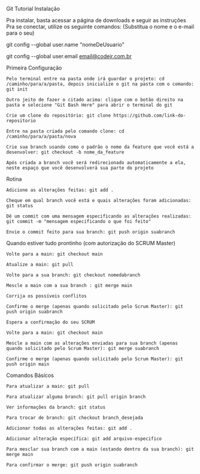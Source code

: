 Git Tutorial
Instalação

Pra instalar, basta acessar a página de downloads e seguir as instruções
Pra se conectar, utilize os seguinte comandos: (Substitua o nome e o e-mail para o seu)

git config --global user.name "nomeDeUsuario"

git config --global user.email email@codejr.com.br

Primeira Configuração

    Pelo terminal entre na pasta onde irá guardar o projeto: cd /caminho/para/a/pasta, depois inicialize o git na pasta com o comando: git init

    Outro jeito de fazer o citado acima: clique com o botão direito na pasta e selecione "Git Bash Here" para abrir o terminal do git

    Crie um clone do repositório: git clone https://github.com/link-do-repositorio

    Entre na pasta criada pelo comando clone: cd /caminho/para/a/pasta/nova

    Crie sua branch usando como o padrão o nome da feature que você está a desenvolver: git checkout -b nome_da_feature

    Após criada a branch você será redirecionado automaticamente a ela, neste espaço que você desenvolverá sua parte do projeto

Rotina

    Adicione as alterações feitas: git add .

    Cheque em qual branch você está e quais alterações foram adicionadas: git status

    Dê um commit com uma mensagem especificando as alterações realizadas: git commit -m "mensagem especificando o que foi feito"

    Envie o commit feito para sua branch: git push origin suabranch

Quando estiver tudo prontinho (com autorização do SCRUM Master)

    Volte para a main: git checkout main

    Atualize a main: git pull

    Volte para a sua branch: git checkout nomedabranch

    Mescle a main com a sua branch : git merge main

    Corrija os possíveis conflitos

    Confirme o merge (apenas quando solicitado pelo Scrum Master): git push origin suabranch

    Espera a confirmação do seu SCRUM

    Volte para a main: git checkout main

    Mescle a main com as alterações enviadas para sua branch (apenas quando solicitado pelo Scrum Master): git merge suabranch

    Confirme o merge (apenas quando solicitado pelo Scrum Master): git push origin main

Comandos Básicos

    Para atualizar a main: git pull

    Para atualizar alguma branch: git pull origin branch

    Ver informações da branch: git status

    Para trocar de branch: git checkout branch_desejada

    Adicionar todas as alterações feitas: git add .

    Adicionar alteração específica: git add arquivo-especifico

    Para mesclar sua branch com a main (estando dentro da sua branch): git merge main

    Para confirmar o merge: git push origin suabranch
